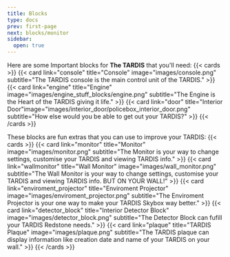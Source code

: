 ```yaml
---
title: Blocks
type: docs
prev: first-page
next: blocks/monitor
sidebar:
  open: true
---
```


Here are some Important blocks for **The TARDIS** that you'll need:
{{< cards >}}
  {{< card link="console" title="Console" image="images/console.png" subtitle="The TARDIS console is the main control unit of the TARDIS." >}}
  {{< card link="engine" title="Engine" image="images/engine_stuff_blocks/engine.png" subtitle="The Engine is the Heart of the TARDIS giving it life." >}}
  {{< card link="door" title="Interior Door"image="images/interior_door/policebox_interior_door.png" subtitle="How else would you be able to get out your TARDIS?" >}}
{{< /cards >}}

These blocks are fun extras that you can use to improve your TARDIS:
{{< cards >}}
  {{< card link="monitor" title="Monitor" image="images/monitor.png" subtitle="The Monitor is your way to change settings, customise your TARDIS and viewing TARDIS info." >}}
  {{< card link="wallmonitor" title="Wall Monitor" image="images/wall_monitor.png" subtitle="The Wall Monitor is your way to change settings, customise your TARDIS and viewing TARDIS info. BUT ON YOUR WALL!" >}}
  {{< card link="enviroment_projector" title="Enviroment Projector" image="images/enviroment_projector.png" subtitle="The Enviroment Projector is your one way to make your TARDIS Skybox way better." >}}
  {{< card link="detector_block" title="Interior Detector Block" image="images/detector_block.png" subtitle="The Detector Block can fufill your TARDIS Redstone needs." >}}
  {{< card link="plaque" title="TARDIS Plaque" image="images/plaque.png" subtitle="The TARDIS plaque can display information like creation date and name of your TARDIS on your wall." >}}
{{< /cards >}}
